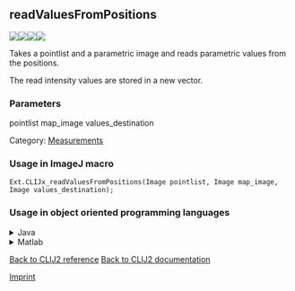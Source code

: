 ## readValuesFromPositions
<img src="images/mini_empty_logo.png"/><img src="images/mini_empty_logo.png"/><img src="images/mini_clijx_logo.png"/><img src="images/mini_empty_logo.png"/>

Takes a pointlist and a parametric image and reads parametric values from the positions.

The read intensity values are stored in a new vector.

### Parameters

pointlist
map_image
values_destination

Category: [Measurements](https://clij.github.io/clij2-docs/reference__measurement)

### Usage in ImageJ macro
```
Ext.CLIJx_readValuesFromPositions(Image pointlist, Image map_image, Image values_destination);
```


### Usage in object oriented programming languages



<details>

<summary>
Java
</summary>
<pre class="highlight">// init CLIJ and GPU
import net.haesleinhuepf.clijx.CLIJx;
import net.haesleinhuepf.clij.clearcl.ClearCLBuffer;
CLIJx clijx = CLIJx.getInstance();

// get input parameters
ClearCLBuffer pointlist = clijx.push(pointlistImagePlus);
ClearCLBuffer map_image = clijx.push(map_imageImagePlus);
values_destination = clijx.create(pointlist);
</pre>

<pre class="highlight">
// Execute operation on GPU
clijx.readValuesFromPositions(pointlist, map_image, values_destination);
</pre>

<pre class="highlight">
// show result
values_destinationImagePlus = clijx.pull(values_destination);
values_destinationImagePlus.show();

// cleanup memory on GPU
clijx.release(pointlist);
clijx.release(map_image);
clijx.release(values_destination);
</pre>

</details>



<details>

<summary>
Matlab
</summary>
<pre class="highlight">% init CLIJ and GPU
clijx = init_clatlabx();

% get input parameters
pointlist = clijx.pushMat(pointlist_matrix);
map_image = clijx.pushMat(map_image_matrix);
values_destination = clijx.create(pointlist);
</pre>

<pre class="highlight">
% Execute operation on GPU
clijx.readValuesFromPositions(pointlist, map_image, values_destination);
</pre>

<pre class="highlight">
% show result
values_destination = clijx.pullMat(values_destination)

% cleanup memory on GPU
clijx.release(pointlist);
clijx.release(map_image);
clijx.release(values_destination);
</pre>

</details>



[Back to CLIJ2 reference](https://clij.github.io/clij2-docs/reference)
[Back to CLIJ2 documentation](https://clij.github.io/clij2-docs)

[Imprint](https://clij.github.io/imprint)
